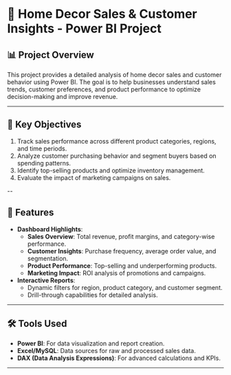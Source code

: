 # 🏡 Home Decor Sales & Customer Insights - Power BI Project

## 📊 Project Overview
This project provides a detailed analysis of home decor sales and customer behavior using Power BI. The goal is to help businesses understand sales trends, customer preferences, and product performance to optimize decision-making and improve revenue.

---

## 🎯 Key Objectives
1. Track sales performance across different product categories, regions, and time periods.
2. Analyze customer purchasing behavior and segment buyers based on spending patterns.
3. Identify top-selling products and optimize inventory management.
4. Evaluate the impact of marketing campaigns on sales.

--

## 🚀 Features
- **Dashboard Highlights**:
  - **Sales Overview**: Total revenue, profit margins, and category-wise performance.
  - **Customer Insights**: Purchase frequency, average order value, and segmentation.
  - **Product Performance**: Top-selling and underperforming products.
  - **Marketing Impact**: ROI analysis of promotions and campaigns.
- **Interactive Reports**:
  - Dynamic filters for region, product category, and customer segment.
  - Drill-through capabilities for detailed analysis.

---

## 🛠 Tools Used
- **Power BI**: For data visualization and report creation.
- **Excel/MySQL**: Data sources for raw and processed sales data.
- **DAX (Data Analysis Expressions)**: For advanced calculations and KPIs.

---

